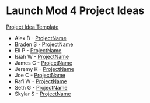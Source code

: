 # Launch Mod 4 Project Ideas
[Project Idea Template](./Mod4ProjectIdeaTemplate.md)

* Alex B - [ProjectName]()
* Braden S - [ProjectName]()
* Eli P - [ProjectName]()
* Isiah W - [ProjectName]() 
* James C - [ProjectName]() 
* Jeremy K - [ProjectName]() 
* Joe C - [ProjectName]() 
* Rafi W - [ProjectName]() 
* Seth G - [ProjectName]() 
* Skylar S - [ProjectName]() 
